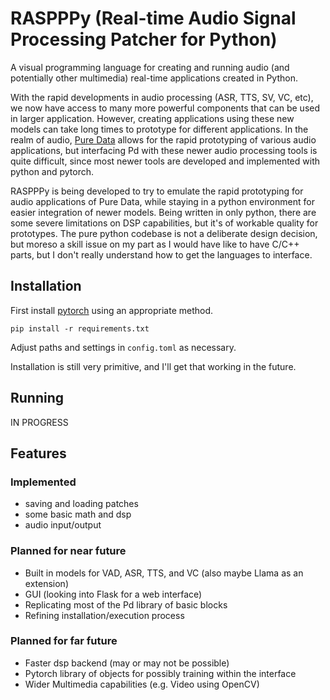 # RASPPPy (Real-time Audio Signal Processing Patcher for Python)

A visual programming language for creating and running audio (and potentially other multimedia) real-time applications created in Python.

With the rapid developments in audio processing (ASR, TTS, SV, VC, etc), we now have access to many more powerful components that can be used in larger application. However, creating applications using these new models can take long times to prototype for different applications. In the realm of audio, [Pure Data](https://puredata.info/) allows for the rapid prototyping of various audio applications, but interfacing Pd with these newer audio processing tools is quite difficult, since most newer tools are developed and implemented with python and pytorch.

RASPPPy is being developed to try to emulate the rapid prototyping for audio applications of Pure Data, while staying in a python environment for easier integration of newer models. Being written in only python, there are some severe limitations on DSP capabilities, but it's of workable quality for prototypes. The pure python codebase is not a deliberate design decision, but moreso a skill issue on my part as I would have like to have C/C++ parts, but I don't really understand how to get the languages to interface.

## Installation

First install [pytorch](https://pytorch.org/) using an appropriate method.

```
pip install -r requirements.txt
```
Adjust paths and settings in `config.toml` as necessary.

Installation is still very primitive, and I'll get that working in the future.

## Running

IN PROGRESS

## Features

### Implemented
- saving and loading patches
- some basic math and dsp
- audio input/output

### Planned for near future
- Built in models for VAD, ASR, TTS, and VC (also maybe Llama as an extension)
- GUI (looking into Flask for a web interface)
- Replicating most of the Pd library of basic blocks
- Refining installation/execution process

### Planned for far future
- Faster dsp backend (may or may not be possible)
- Pytorch library of objects for possibly training within the interface
- Wider Multimedia capabilities (e.g. Video using OpenCV)
